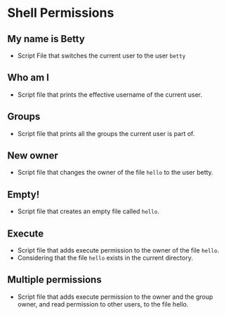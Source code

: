 # Shell Permissions

## My name is Betty

- Script File that switches the current user to the user ```betty```


## Who am I
- Script file that prints the effective username of the current user.


## Groups
- Script file that prints all the groups the current user is part of.

## New owner
- Script file that changes the owner of the file ```hello``` to the user betty.

## Empty!
- Script file that creates an empty file called ```hello```.

## Execute
-  Script file that adds execute permission to the owner of the file ```hello```. 
-  Considering that the file ```hello``` exists in the current directory.

## Multiple permissions
- Script file that adds execute permission to the owner and the group owner, and read permission to other users, to the file hello.
